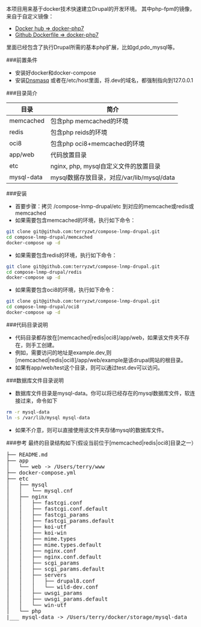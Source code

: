 本项目用来基于docker技术快速建立Drupal的开发环境。
其中php-fpm的镜像，来自于自定义镜像：

* [Docker hub => docker-php7](https://hub.docker.com/r/zterry95/docker-php7/)
* [Github Dockerfile => docker-php7](https://github.com/terryzwt/docker-php7)

里面已经包含了执行Drupal所需的基本php扩展，比如gd,pdo_mysql等。

###前置条件
* 安装好docker和docker-compose
* 安装[Dnsmasq](http://www.thekelleys.org.uk/dnsmasq/doc.html)
或者在/etc/host里面，将.dev的域名，都强制指向到127.0.0.1

###目录简介

|目录|简介|
| ----- | ----- |
|memcached|包含php memcached的环境|
|redis|包含php reids的环境|
|oci8|包含php oci8+memcached的环境|
|app/web|代码放置目录|
|etc|nginx, php, mysql自定义文件的放置目录|
|mysql-data|mysql数据存放目录，对应/var/lib/mysql/data|

###安装
* 首要步骤：拷贝 /compose-lnmp-drupal/etc 到对应的memcache或redis或memcached
* 如果需要包含memcached的环境，执行如下命令：
```bash
git clone git@github.com:terryzwt/compose-lnmp-drupal.git
cd compose-lnmp-drupal/memcached
docker-compose up -d
```
* 如果需要包含redis的环境，执行如下命令：

```bash
git clone git@github.com:terryzwt/compose-lnmp-drupal.git
cd compose-lnmp-drupal/redis
docker-compose up -d
```
* 如果需要包含oci8的环境，执行如下命令：

```bash
git clone git@github.com:terryzwt/compose-lnmp-drupal.git
cd compose-lnmp-drupal/oci8
docker-compose up -d
```
###代码目录说明
* 代码目录都存放在[memcached|redis|oci8]/app/web，如果该文件夹不存在，则手工创建。
* 例如，需要访问的地址是example.dev,则[memcached|redis|oci8]/app/web/example是该drupal网站的根目录。
* 如果有app/web/test这个目录，则可以通过test.dev可以访问。

###数据库文件目录说明
* 数据库文件目录是mysql-data。你可以将已经存在的mysql数据库文件，软连接过来，命令如下

```bash
rm -r mysql-data
ln -s /var/lib/mysql mysql-data
```
* 如果不介意，则可以直接使用该文件夹存储mysql的数据库文件。

###参考
最终的目录结构如下(假设当前位于[memcached|redis|oci8]目录之一）
<pre>
├── README.md
├── app
│   └── web -> /Users/terry/www
├── docker-compose.yml
├── etc
│   ├── mysql
│   │   └── mysql.cnf
│   ├── nginx
│   │   ├── fastcgi.conf
│   │   ├── fastcgi.conf.default
│   │   ├── fastcgi_params
│   │   ├── fastcgi_params.default
│   │   ├── koi-utf
│   │   ├── koi-win
│   │   ├── mime.types
│   │   ├── mime.types.default
│   │   ├── nginx.conf
│   │   ├── nginx.conf.default
│   │   ├── scgi_params
│   │   ├── scgi_params.default
│   │   ├── servers
│   │   │   ├── drupal8.conf
│   │   │   └── wild-dev.conf
│   │   ├── uwsgi_params
│   │   ├── uwsgi_params.default
│   │   └── win-utf
│   └── php
|___ mysql-data -> /Users/terry/docker/storage/mysql-data

</pre>


